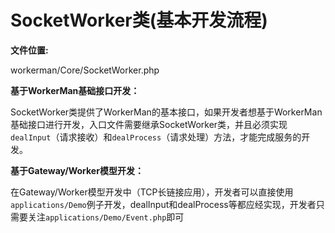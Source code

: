 # SocketWorker类(基本开发流程)

**文件位置:**

workerman/Core/SocketWorker.php


**基于WorkerMan基础接口开发：**

SocketWorker类提供了WorkerMan的基本接口，如果开发者想基于WorkerMan基础接口进行开发，入口文件需要继承SocketWorker类，并且必须实现```dealInput```（请求接收）和```dealProcess```（请求处理）方法，才能完成服务的开发。

**基于Gateway/Worker模型开发：**

在Gateway/Worker模型开发中（TCP长链接应用），开发者可以直接使用```applications/Demo```例子开发，dealInput和dealProcess等都应经实现，开发者只需要关注```applications/Demo/Event.php```即可


